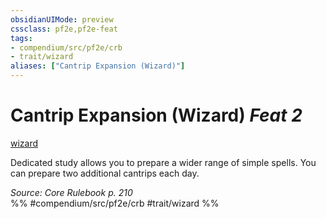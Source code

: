 ```yaml
---
obsidianUIMode: preview
cssclass: pf2e,pf2e-feat
tags:
- compendium/src/pf2e/crb
- trait/wizard
aliases: ["Cantrip Expansion (Wizard)"]
---
```

# Cantrip Expansion (Wizard)  *Feat 2*  
[wizard](Reference/Rules/Traits/wizard.md "Wizard Class Trait")  


Dedicated study allows you to prepare a wider range of simple spells. You can prepare two additional cantrips each day.

*Source: Core Rulebook p. 210*  
%% #compendium/src/pf2e/crb #trait/wizard %%